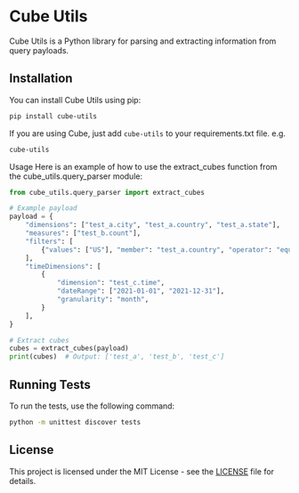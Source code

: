 # Cube Utils

Cube Utils is a Python library for parsing and extracting information from query payloads.

## Installation

You can install Cube Utils using pip:


```sh
pip install cube-utils
```

If you are using Cube, just add `cube-utils` to your requirements.txt file. e.g.

```sh
cube-utils
```

Usage
Here is an example of how to use the extract_cubes function from the cube_utils.query_parser module:

```python
from cube_utils.query_parser import extract_cubes

# Example payload
payload = {
    "dimensions": ["test_a.city", "test_a.country", "test_a.state"],
    "measures": ["test_b.count"],
    "filters": [
        {"values": ["US"], "member": "test_a.country", "operator": "equals"}
    ],
    "timeDimensions": [
        {
            "dimension": "test_c.time",
            "dateRange": ["2021-01-01", "2021-12-31"],
            "granularity": "month",
        }
    ],
}

# Extract cubes
cubes = extract_cubes(payload)
print(cubes)  # Output: ['test_a', 'test_b', 'test_c']
```

## Running Tests
To run the tests, use the following command:
    
```sh
python -m unittest discover tests
```

## License
This project is licensed under the MIT License - see the [LICENSE](LICENSE) file for details.
